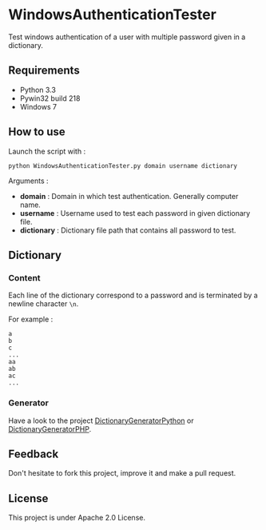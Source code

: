 WindowsAuthenticationTester
===========================

Test windows authentication of a user with multiple password given in a dictionary.

## Requirements

* Python 3.3
* Pywin32 build 218
* Windows 7

## How to use

Launch the script with :
```
python WindowsAuthenticationTester.py domain username dictionary
```

Arguments : 
* **domain** : Domain in which test authentication. Generally computer name.
* **username** : Username used to test each password in given dictionary file.
* **dictionary** : Dictionary file path that contains all password to test.

## Dictionary

### Content

Each line of the dictionary correspond to a password and is terminated by a newline character ```\n```.

For example :
```
a
b
c
...
aa
ab
ac
...
```

### Generator

Have a look to the project [DictionaryGeneratorPython](https://github.com/Chavjoh/DictionaryGeneratorPython) or [DictionaryGeneratorPHP](https://github.com/Chavjoh/DictionaryGeneratorPHP).

## Feedback

Don't hesitate to fork this project, improve it and make a pull request.

## License

This project is under Apache 2.0 License.
